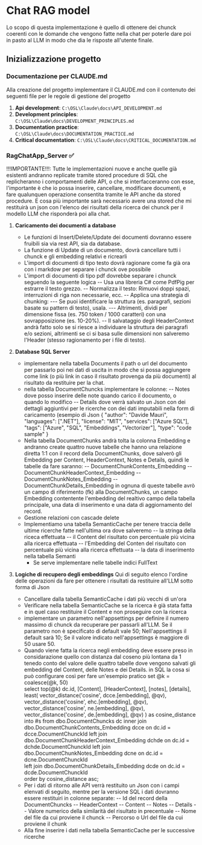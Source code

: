 # Chat RAG model
Lo scopo di questa implementazione è quello di ottenere dei chunck coerenti con le domande che vengono fatte nella chat per poterle dare poi in pasto al LLM in modo che dia le risposte all'utente finale.

## Inizializzazione progetto
### Documentazione per CLAUDE.md
Alla creazione del progetto implementare il CLAUDE.md con il contenuto dei seguenti file per le regole di gestione del progetto
1. **Api development**: `C:\OSL\Claude\docs\API_DEVELOPMENT.md`
1. **Development principles**: `C:\OSL\Claude\docs\DEVELOPMENT_PRINCIPLES.md`
1. **Documentation practice**: `C:\OSL\Claude\docs\DOCUMENTATION_PRACTICE.md`
1. **Critical documentation**: `C:\OSL\Claude\docs\CRITICAL_DOCUMENTATION.md`

### RagChatApp_Server ✅
!!!IMPORTANTE!!!: Tutte le implementazioni nuove e anche quelle già esistenti andranno replicate tramite stored procedure di SQL che replicheranno i comportamenti delle API, o che si interfacceranno con esse, l'importante è che io possa inserire, cancellare, modificare documenti, e fare qualunquen operazione consentita tramite le API anche da stored procedure. E cosa più importante sarà necessario avere una stored che mi restituirà un json con l'elenco dei risultati della ricerca dei chunck per il modello LLM che risponderà poi alla chat.

1. **Caricamento dei documenti a database**
	- Le funzioni di Insert/Delete/Update dei documenti dovranno essere fruibili sia via rest API, sia da database.
	- La funzione di Update di un documento, dovrà cancellare tutti i chunck e gli embedding relativi e ricrearli
	- L'import di documenti di tipo testo dovrà ragionare come fa già ora con i markdow per separare i chunck ove possibile
	- L'import di documenti di tipo pdf dovrebbe separare i chunck seguendo la seguente logica
		-- Usa una libreria C# come PdfPig per estrarre il testo grezzo.
		-- Normalizza il testo: Rimuovi doppi spazi, interruzioni di riga non necessarie, ecc.
		-- Applica una strategia di chunking:
			--- Se puoi identificare la struttura (es. paragrafi, sezioni basate su pattern di testo), usala.
			--- Altrimenti, dividi per dimensione fissa (es. 750 token / 1000 caratteri) con una sovrapposizione (es. 10-20%).
		-- Il salvataggio degli HeaderContext andrà fatto solo se si riesce a individuare la struttura dei paragrafi e/o sezioni, altrimenti se ci si basa sulle dimensioni non salveremo l'Header (stesso ragionamento per i file di testo).
	
1. **Database SQL Server**
	- implementare nella tabella Documents il path o url del documento per passarlo poi nei dati di uscita in modo che si possa aggiungere come link (o più link in caso il risultato provenga da più documenti) al risultato da restituire per la chat.
	- nella tabella DocumentChuncks implementare le colonne:
		-- Notes dove posso inserire delle note quando carico il documento, o quando lo modifico
		-- Details dove verrà salvato un Json con dei dettagli aggiuntivi per le ricerche con dei dati imputabili nella form di caricamento (esempio di Json 
		{
			"author": "Davide Mauri",
			"languages": [".NET"],
			"license": "MIT",
			"services": ["Azure SQL"],
			"tags": ["Azure", "SQL", "Embeddings", "Vectorizer"],
			"type": "code sample"
		}
	- Nella tabella DocumentChunks andrà tolta la colonna Embedding e andranno create quattro nuove tabelle che hanno una relazione diretta 1:1 con il record della DocumentChunks, dove salverò gli Embedding per Content, HeaderContext, Notes e Details, quindi le tabelle da fare saranno:
		-- DocumentChunkContents_Embedding
		-- DocumentChunkHeaderContext_Embedding
		-- DocumentChunkNotes_Embedding
		-- DocumentChunkDetails_Embedding
	in ognuna di queste tabelle avrò un campo di riferimento (fk) alla DocumentChunks, un campo Embedding contentente l'embedding del realtivo campo della tabella principale, una data di inserimento e una data di aggiornamento del record.
	- Gestione relazioni con cascade delete
	- Implementiamo una tabella SemanticCache per tenere traccia delle ultime ricerche fatte nell'ultima ora dove salveremo
		-- la stringa della riceca effettuata
		-- il Content del risultato con percentuale più vicina alla ricerca effettuata
		-- l'Embedding del Conten del risultato con percentuale più vicina alla ricerca effettuata
		-- la data di inserimento nella tabella Semanti
		- Se serve implementare nelle tabelle indici FullText

2. **Logiche di recupero degli embeddings**
Qui di seguito elenco l'ordine delle operazioni da fare per ottenere i risultati da restituire all'LLM sotto forma di Json
	- Cancellare dalla tabella SemanticCache i dati più vecchi di un'ora
	- Verificare nella tabella SemanticCache se la ricerca è già stata fatta e in quel caso restituire il Content e non proseguire con la ricerca
	- implementare un parametro nell'appsettings per definire il numero massimo di chunck da recuperare per passarli all'LLM. Se il parametro non è specificato di default vale 50; Nell'appsettings il default sarà 10; Se il valore indicato nell'appsettings è maggiore di 50 usare 50.
	- Quando viene fatta la ricerca negli embedding deve essere preso in considarazione quello con distanza dal coseno più lontana da 1 tenedo conto del valore delle quattro tabelle dove vengono salvati gli embedding del Content, delle Notes e dei Details. in SQL la cosa si può configurare così per fare un'esempio pratico
		set @k = coalesce(@k, 50)         
		select top(@k) 
			dc.id,
			[Content], [HeaderContext], [notes], [details], 
			least(
				vector_distance('cosine', dcce.[embedding], @qv), 
				vector_distance('cosine', ehc.[embedding], @qv), 
				vector_distance('cosine', ne.[embedding], @qv), 
				vector_distance('cosine', de.[embedding], @qv) 
			) as cosine_distance
		into
			#s
		from 
			dbo.DocumentChuncks dc
		inner join    
			dbo.DocumentChunkContents_Embedding dcce on dc.id = dcce.DocumentChunckId
		left join
			dbo.DocumentChunkHeaderContext_Embedding dchde on dc.id = dchde.DocumentChunckId
		left join
			dbo.DocumentChunkNotes_Embedding dcne on dc.id = dcne.DocumentChunckId    
		left join
			dbo.DocumentChunkDetails_Embedding dcde on dc.id = dcde.DocumentChunckId    
		order by 
			cosine_distance asc;
	- Per i dati di ritorno alle API verrà restituito un Json con i campi elenvati di seguito, mentre per la versione SQL i dati dovranno essere restituiri in colonne separate:
		-- Id del record della DocumentChuncks
		-- HeaderContext
		-- Content
		-- Notes
		-- Details
		-- Valore numerico della similarità del risultato in precentuale
		-- Nome del file da cui proviene il chunck
		-- Percorso o Url del file da cui proviene il chunk
	- Alla fine inserire i dati nella tabella SemanticCache per le successive ricerche

